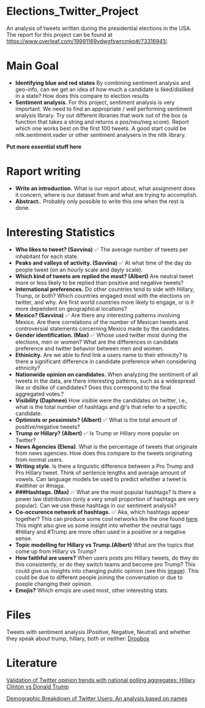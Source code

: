 # Elections_Twitter_Project
An analysis of tweets written during the presidential elections in the USA. The report for this project can be found at https://www.overleaf.com/19991169vdwgfswrcmkp#/73316941/.


# Main Goal
- **Identifying blue and red states** By combining sentiment analysis and geo-info, can we get an idea of how much a candidate is liked/disliked in a state? How does this compare to election results      
- **Sentiment analysis.** For this project, sentiment analysis is very important. We need to find an appropriate / well performing sentiment analysis library. Try out different libraries that work out of the box (a function that takes a string and returns a pos/neu/neg score). Report which one works best on the first 100 tweets. A good start could be  nltk.sentiment.vader or other sentiment analysers in the nltk library.

**Put more essential stuff here** 

# Raport writing 
- **Write an introduction.** What is our report about, what assignment does it concern, where is our dataset from and what are trying to accomplish. 
- **Abstract.**. Probably only possible to write this one when the rest is done. 



# Interesting Statistics 
- **Who likes to tweet? (Savvina)** ✅ The average number of tweets per inhabitant for each state.
- **Peaks and valleys of activity. (Savvina)** ✅ At what time of the day do people tweet (on an hourly scale and dayly scale). 
- **Which kind of tweets are replied the most? (Albert)** Are neutral tweet more or less likely to be replied than positive and negative tweets?
- **International preferences.** Do other countries tend to side with Hillary, Trump, or both? Which countries engaged most with the elections on twitter, and why. Are first world countries more likely to engage, or is it more dependent on geographical locations?
- **Mexico? (Savvina)** ✅ Are there any interesting patterns involving Mexico. Are there correlations of the number of Mexican tweets and controversial statements corcerning Mexico made by the candidates. 
- **Gender identification. (Max)** ✅ Whose used twitter most during the elections, men or women? What are the differences in candidate preference and twitter behavior between men and women. 
- **Ethinicity.** Are we able to find link a users name to their ethnicity? Is there a significant difference in candidate preference when considering ethnicity? 
- **Nationwide opinion on candidates.** When analyzing the sentiment of all tweets in the data, are there interesting patterns, such as a widespread like or dislike of candidates? Does this correspond to the final aggregated votes.?
- **Visibility (Daphnee)** How visible were the candidates on twitter, i.e., what is the total number of hashtags and @'s that refer to a specific candidate. 
- **Optimists or pessimists? (Albert)** ✅  What is the total amount of positive/negative tweets?
- **Trump or Hillary? (Albert)** ✅  Is Trump or Hillary more popular on Twitter?
- **News Agencies (Elena)**. What is the percentage of tweets that originate from news agencies. How does this compare to the tweets originating from normal users. 
- **Writing style.** Is there a linguistic difference between a Pro Trump and Pro Hillary tweet. Think of sentence lengths and average amount of vowels. Can language models be used to predict whether a tweet is #withher or #maga.
- **###Hashtags. (Max)** ✅ What are the most popular hashtags? Is there a power law distribution (only a very small proportion of hashtags are very popular). Can we use these hashtags in our sentiment analysis?
- **Co-occurence network of hashtags.** ✅ Aka, which hashtags appear together? This can produce some cool networks like the one found [here](https://goo.gl/DEc875). This might also give us some insight into whether the neutral tags #Hillary and #Trump are more often used in a positive or a negative sense. 
- **Topic modelling for Hillary vs Trump.(Albert)** What are the topics that come up from Hillary vs Trump?
- **How faithful are users?** When users posts pro Hillary tweets, do they do this consistently, or do they switch teams and become pro Trump? This could give us insights into changing public opinion (see this [image](https://goo.gl/6ohaXg)). This could be due to different people joining the conversation or due to poeple changing their opinion.   
- **Emojis?** Which emojis are used most, other interesting stats.   


# Files
Tweets with sentiment analysis (Positive, Negative, Neutral) and whether they speak about trump, hillary, both or neither: [Dropbox](https://www.dropbox.com/s/n2ddj9l7m7bahen/customTweetsWithSentiment.jsons?dl=0)



# Literature
[Validation of Twitter opinion trends with national polling aggregates: Hillary Clinton vs Donald Trump](https://goo.gl/FJD73s)

[Demographic Breakdown of Twitter Users:
An analysis based on names](https://pdfs.semanticscholar.org/4d5a/8e25a3c01dd06fb31721f5550e3f8a174298.pdf)
